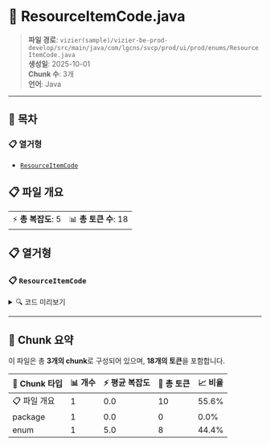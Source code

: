 # 📄 ResourceItemCode.java

> **파일 경로**: `vizier(sample)/vizier-be-prod-develop/src/main/java/com/lgcns/svcp/prod/ui/prod/enums/ResourceItemCode.java`  
> **생성일**: 2025-10-01  
> **Chunk 수**: 3개  
> **언어**: Java
---

## 📑 목차

### 📋 열거형
- [`ResourceItemCode`](#enum-resourceitemcode)


## 📋 파일 개요

| | |
|--|--|
| ⚡ **총 복잡도**: 5 | 📊 **총 토큰 수**: 18 |





## 📋 열거형

### <a id="enum-resourceitemcode"></a>📋 `ResourceItemCode`


<details>
<summary>🔍 코드 미리보기</summary>

```java
public enum ResourceItemCode {
    BE,
    RE,
    SE
}...
```

**Chunk 정보**
- 🆔 **ID**: `1f86496dd128`
- 📍 **라인**: 3-3

</details>

---



## 🧩 Chunk 요약

이 파일은 총 **3개의 chunk**로 구성되어 있으며, **18개의 토큰**을 포함합니다.

| 🧩 Chunk 타입 | 📊 개수 | ⚡ 평균 복잡도 | 📝 총 토큰 | 📈 비율 |
|---------------|--------|-------------|----------|--------|
| 📋 파일 개요 | 1 | 0.0 | 10 | 55.6% |
| package | 1 | 0.0 | 0 | 0.0% |
| enum | 1 | 5.0 | 8 | 44.4% |

